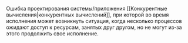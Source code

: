 Ошибка проектирования системы/приложения [[Конкурентные вычисления|конкурентных вычислений]], при которой во время исполнения может возникнуть ситуация, когда несколько процессов ожидают доступ к ресурсам, занятых друг другом, но не могут из-за этого продолжить свое исполнение.